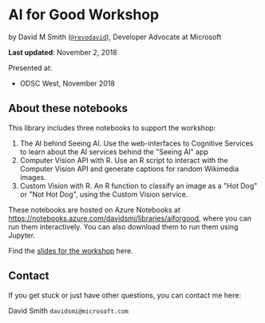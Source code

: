 # AI for Good Workshop

by David M Smith ([`@revodavid`](https://twitter.com/revodavid)), Developer Advocate at Microsoft

**Last updated**: November 2, 2018  

Presented at:

* ODSC West, November 2018

## About these notebooks

This library includes three notebooks to support the workshop:

1. The AI behind Seeing AI. Use the web-interfaces to Cognitive Services to learn about the AI services behind the "Seeing AI" app
2. Computer Vision API with R. Use an R script to interact with the Computer Vision API and generate captions for random Wikimedia images.
3. Custom Vision with R. An R function to classify an image as a "Hot Dog" or "Not Hot Dog", using the Custom Vision service.

These notebooks are hosted on Azure Notebooks at https://notebooks.azure.com/davidsmi/libraries/aiforgood, where you can run them interactively. You can also download them to run them using Jupyter.

Find the [slides for the workshop](https://github.com/revodavid/AIforGoodWorkshop/raw/master/AI%20For%20Good-David_Smith-ODSC%20Nov%202018.pdf) here.

## Contact

If you get stuck or just have other questions, you can contact me here:

David Smith `davidsmi@microsoft.com`






